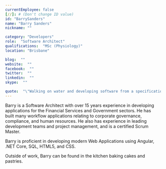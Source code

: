 ```yaml
---
currentEmployee: false
[//]: # (Don't change ID value)
id: "BarrySanders"
name: "Barry Sanders"
nickname: ""

category: "Developers"
role:  "Software Architect"
qualifications:  "MSc (Physiology)"
location: "Brisbane"

blog:  ""
website:  ""
facebook:  ""
twitter:  ""
linkedin:  ""
skype:  ""

quote:  "\"Walking on water and developing software from a specification are easy if both are frozen.\" (Edward V Berard)"
---
```


Barry is a Software Architect with over 15 years experience in developing applications for the Financial Services and Government sectors. He has built many workflow applications relating to corporate governance, compliance, and human resources. He also has experience in leading development teams and project management, and is a certified Scrum Master.  

Barry is proficient in developing modern Web Applications using Angular, .NET Core, SQL, HTML5, and CSS.  

Outside of work, Barry can be found in the kitchen baking cakes and pastries.  